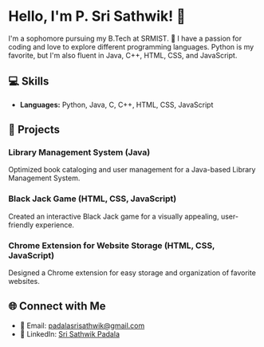 # Hello, I'm P. Sri Sathwik! 👋

I'm a sophomore pursuing my B.Tech at SRMIST. 🚀 I have a passion for coding and love to explore different programming languages. Python is my favorite, but I'm also fluent in Java, C++, HTML, CSS, and JavaScript.

## 💻 Skills

- **Languages:** Python, Java, C, C++, HTML, CSS, JavaScript

## 🚀 Projects

### Library Management System (Java)

Optimized book cataloging and user management for a Java-based Library Management System.

### Black Jack Game (HTML, CSS, JavaScript)

Created an interactive Black Jack game for a visually appealing, user-friendly experience.

### Chrome Extension for Website Storage (HTML, CSS, JavaScript)

Designed a Chrome extension for easy storage and organization of favorite websites.


## 🌐 Connect with Me

- 📧 Email: padalasrisathwik@gmail.com
- 💼 LinkedIn: [Sri Sathwik Padala](https://www.linkedin.com/in/Sri-Sathwik-Padala)

